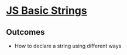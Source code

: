 # [JS Basic Strings](https://youtu.be/dZ4gcg9PweI)

## Outcomes

- How to declare a string using different ways
